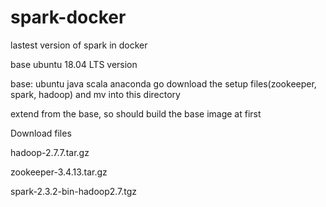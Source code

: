 # spark-docker
lastest version of spark in docker

base ubuntu 18.04 LTS version

base: ubuntu java scala anaconda go
download the setup files(zookeeper, spark, hadoop) and mv into this directory

extend from the base, so should build the base image at first


Download files

hadoop-2.7.7.tar.gz

zookeeper-3.4.13.tar.gz

spark-2.3.2-bin-hadoop2.7.tgz
